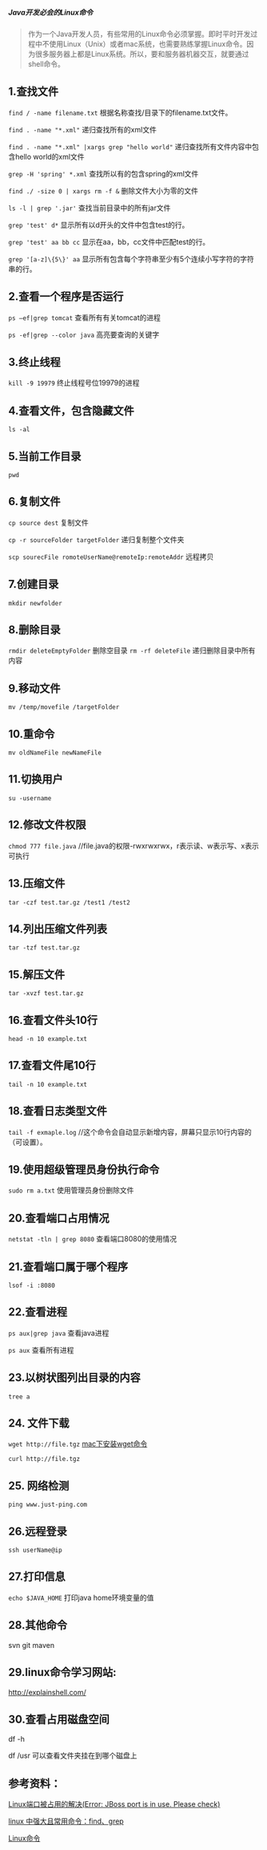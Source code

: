 ##### Java开发必会的Linux命令

> 作为一个Java开发人员，有些常用的Linux命令必须掌握。即时平时开发过程中不使用Linux（Unix）或者mac系统，也需要熟练掌握Linux命令。因为很多服务器上都是Linux系统。所以，要和服务器机器交互，就要通过shell命令。

## 1.查找文件

`find / -name filename.txt` 根据名称查找/目录下的filename.txt文件。

`find . -name "*.xml"` 递归查找所有的xml文件

`find . -name "*.xml" |xargs grep "hello world"` 递归查找所有文件内容中包含hello world的xml文件

`grep -H 'spring' *.xml` 查找所以有的包含spring的xml文件

`find ./ -size 0 | xargs rm -f &` 删除文件大小为零的文件

`ls -l | grep '.jar'` 查找当前目录中的所有jar文件

`grep 'test' d*` 显示所有以d开头的文件中包含test的行。

`grep 'test' aa bb cc` 显示在aa，bb，cc文件中匹配test的行。

`grep '[a-z]\{5\}' aa` 显示所有包含每个字符串至少有5个连续小写字符的字符串的行。

## 2.查看一个程序是否运行

`ps –ef|grep tomcat` 查看所有有关tomcat的进程

`ps -ef|grep --color java` 高亮要查询的关键字

## 3.终止线程

`kill -9 19979` 终止线程号位19979的进程

## 4.查看文件，包含隐藏文件

```
ls -al
```

## 5.当前工作目录

```
pwd
```

## 6.复制文件

`cp source dest` 复制文件

`cp -r sourceFolder targetFolder` 递归复制整个文件夹

`scp sourecFile romoteUserName@remoteIp:remoteAddr` 远程拷贝

## 7.创建目录

```
mkdir newfolder
```

## 8.删除目录

`rmdir deleteEmptyFolder` 删除空目录 `rm -rf deleteFile` 递归删除目录中所有内容

## 9.移动文件

```
mv /temp/movefile /targetFolder
```

## 10.重命令

```
mv oldNameFile newNameFile
```

## 11.切换用户

```
su -username
```

## 12.修改文件权限

`chmod 777 file.java` //file.java的权限-rwxrwxrwx，r表示读、w表示写、x表示可执行

## 13.压缩文件

```
tar -czf test.tar.gz /test1 /test2
```

## 14.列出压缩文件列表

```
tar -tzf test.tar.gz
```

## 15.解压文件

```
tar -xvzf test.tar.gz
```

## 16.查看文件头10行

```
head -n 10 example.txt
```

## 17.查看文件尾10行

```
tail -n 10 example.txt
```

## 18.查看日志类型文件

`tail -f exmaple.log` //这个命令会自动显示新增内容，屏幕只显示10行内容的（可设置）。

## 19.使用超级管理员身份执行命令

`sudo rm a.txt` 使用管理员身份删除文件

## 20.查看端口占用情况

`netstat -tln | grep 8080` 查看端口8080的使用情况

## 21.查看端口属于哪个程序

```
lsof -i :8080
```

## 22.查看进程

`ps aux|grep java` 查看java进程

`ps aux` 查看所有进程

## 23.以树状图列出目录的内容

```
tree a
```

## 24. 文件下载

`wget http://file.tgz` [mac下安装wget命令](http://www.hollischuang.com/archives/548)

```
curl http://file.tgz
```

## 25. 网络检测

```
ping www.just-ping.com
```

## 26.远程登录

```
ssh userName@ip
```

## 27.打印信息

`echo $JAVA_HOME` 打印java home环境变量的值

## 28.其他命令

svn git maven

## 29.linux命令学习网站:

<http://explainshell.com/>

## 30.查看占用磁盘空间

df -h

df /usr 可以查看文件夹挂在到哪个磁盘上

## 参考资料：

[Linux端口被占用的解决(Error: JBoss port is in use. Please check)](http://www.hollischuang.com/archives/239)

[linux 中强大且常用命令：find、grep](https://linux.cn/article-1672-1.html)

[Linux命令](http://blog.csdn.net/tianshijianbing1989/article/details/40780463)